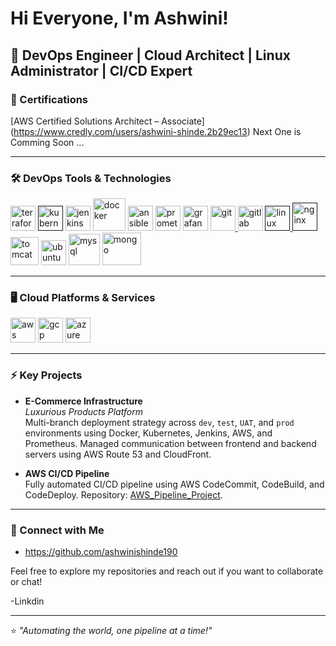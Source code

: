 # Hi Everyone, I'm Ashwini!

🚀 DevOps Engineer | Cloud Architect | Linux Administrator | CI/CD Expert
---
### 🌟 Certifications
[AWS Certified Solutions Architect – Associate] (https://www.credly.com/users/ashwini-shinde.2b29ec13)     Next One is Comming Soon ...

---

### 🛠️ DevOps Tools & Technologies
<a href="git@github.com:ashwinishinde190/Terraform.git" target="_blank"> <img src="https://www.vectorlogo.zone/logos/terraformio/terraformio-icon.svg" alt="terraform" width="40" height="40"/></a>
<a href="" target="_blank"> <img src="https://www.vectorlogo.zone/logos/kubernetes/kubernetes-icon.svg" alt="kubernetes" width="40" height="40"/></a> <a href="git@github.com:ashwinishinde190/jenkin.git" target="_blank"> <img src="https://www.vectorlogo.zone/logos/jenkins/jenkins-icon.svg" alt="jenkins" width="40" height="40"/></a> 
<a href="git@github.com:ashwinishinde190/DOCKER.git
" target="_blank"> <img src="https://www.vectorlogo.zone/logos/docker/docker-icon.svg" alt="docker" width="52" height="52"/></a> 
<a href="git@github.com:ashwinishinde190/ansible.git
" target="_blank"> <img src="https://www.vectorlogo.zone/logos/ansible/ansible-icon.svg" alt="ansible" width="40" height="40"/></a> 
<a href="git@github.com:ashwinishinde190/maven-project.git" target="_blank"> <img src="https://www.vectorlogo.zone/logos/prometheusio/prometheusio-icon.svg" alt="prometheus" width="40" height="40"/></a>
<a href="git@github.com:ashwinishinde190/prometheus-grafana.git" target="_blank"> <img src="https://www.vectorlogo.zone/logos/grafana/grafana-icon.svg" alt="grafana" width="40" height="40"/></a>
<a href="https://git-scm.com/" target="_blank"> <img src="https://www.vectorlogo.zone/logos/git-scm/git-scm-icon.svg" alt="git" width="40" height="40"/> </a> 
<a href="git@github.com:ashwinishinde190/e-commerceproject.git" target="_blank"> <img src="https://www.vectorlogo.zone/logos/gitlab/gitlab-icon.svg" alt="gitlab" width="40" height="40"/></a>
<a href="" target="_blank"> <img src="https://www.vectorlogo.zone/logos/linux/linux-icon.svg" alt="linux" width="40" height="40"/> </a> 
<a href="" target="_blank"> <img src="https://www.vectorlogo.zone/logos/nginx/nginx-icon.svg" alt="nginx" width="40" height="45"/></a> 
<a href="git@github.com:ashwinishinde190/studentapp-ui-ashu.git" target="_blank"> <img src="https://www.vectorlogo.zone/logos/apache_tomcat/apache_tomcat-icon.svg" alt="tomcat" width="45" height="45"/></a> 
<a href="https://ubuntu.com/" target="_blank"> <img src="https://www.vectorlogo.zone/logos/ubuntu/ubuntu-icon.svg" alt="ubuntu" width="40" height="40"/></a> 
<a href="git@github.com:ashwinishinde190/Threetierapplication.git" target="_blank"> <img src="https://www.vectorlogo.zone/logos/mysql/mysql-official.svg" alt="mysql" width="50" height="50"/></a> 
<a href="https://www.mongodb.com/" target="_blank"> <img src="https://www.vectorlogo.zone/logos/mongodb/mongodb-ar21.svg" alt="mongo" width="62" height="52"/></a> 

---

### 🖥️ Cloud Platforms & Services

<p align="left">
<a href="git@github.com:ashwinishinde190/aws-pipeline-project.git" target="_blank"> <img src="https://www.vectorlogo.zone/logos/amazon_aws/amazon_aws-icon.svg" alt="aws" width="40" height="40"/></a> 
<a href="https://cloud.google.com/" target="_blank"> <img src="https://www.vectorlogo.zone/logos/google_cloud/google_cloud-icon.svg" alt="gcp" width="40" height="40"/></a>
<a href="https://azure.microsoft.com/" target="_blank"> <img src="https://www.vectorlogo.zone/logos/microsoft_azure/microsoft_azure-icon.svg" alt="azure" width="40" height="40"/></a>
</p>

---

### ⚡ Key Projects

- **E-Commerce Infrastructure**  
  _Luxurious Products Platform_  
  Multi-branch deployment strategy across `dev`, `test`, `UAT`, and `prod` environments using Docker, Kubernetes, Jenkins, AWS, and Prometheus. Managed communication between frontend and backend servers using AWS Route 53 and CloudFront.

- **AWS CI/CD Pipeline**  
  Fully automated CI/CD pipeline using AWS CodeCommit, CodeBuild, and CodeDeploy. Repository: [AWS_Pipeline_Project](git@github.com:ashwinishinde190/aws-pipeline-project.git).

---

### 🔗 Connect with Me

- https://github.com/ashwinishinde190

Feel free to explore my repositories and reach out if you want to collaborate or chat!

-Linkdin

---

⭐️ _"Automating the world, one pipeline at a time!"_
